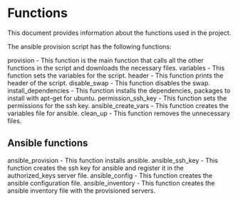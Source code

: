 # Functions

This document provides information about the functions used in the project.

The ansible provision script has the following functions:

provision - This function is the main function that calls all the other functions in the script and downloads the necessary files.
variables - This function sets the variables for the script.
header - This function prints the header of the script.
disable_swap - This function disables the swap.
install_dependencies - This function installs the dependencies, packages to install with apt-get for ubuntu.
permission_ssh_key - This function sets the permissions for the ssh key.
ansible_create_vars - This function creates the variables file for ansible.
clean_up - This function removes the unnecessary files.

## Ansible functions

ansible_provision - This function installs ansible.
ansible_ssh_key - This function creates the ssh key for ansible and register it in the authorized_keys server file.
ansible_config - This function creates the ansible configuration file.
ansible_inventory - This function creates the ansible inventory file with the provisioned servers.